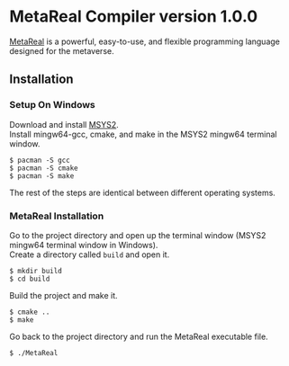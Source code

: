 # MetaReal Compiler version 1.0.0
[MetaReal](https://meta-real.github.io) is a powerful, easy-to-use, and flexible programming language designed for the metaverse.
## Installation
### Setup On Windows
Download and install [MSYS2](https://www.msys2.org). <br>
Install mingw64-gcc, cmake, and make in the MSYS2 mingw64 terminal window.
```
$ pacman -S gcc
$ pacman -S cmake
$ pacman -S make
```
The rest of the steps are identical between different operating systems.
### MetaReal Installation
Go to the project directory and open up the terminal window (MSYS2 mingw64 terminal window in Windows). <br>
Create a directory called `build` and open it.
```
$ mkdir build
$ cd build
```
Build the project and make it.
```
$ cmake ..
$ make
```
Go back to the project directory and run the MetaReal executable file.
```
$ ./MetaReal
```
